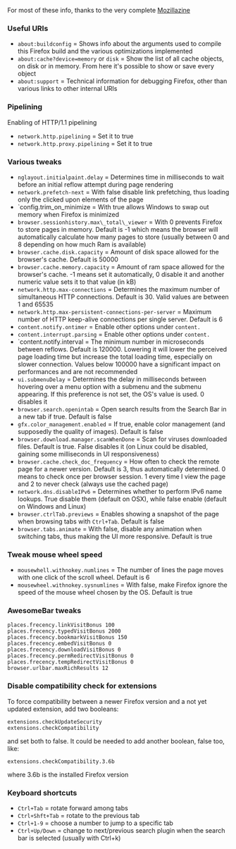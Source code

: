 For most of these info, thanks to the very complete [Mozillazine](http://kb.mozillazine.org/Category:Preferences)

### Useful URIs

* `about:buildconfig` = Shows info about the arguments used to compile this Firefox build and the various optimizations implemented
* `about:cache?device=memory` or `disk` = Show the list of all cache objects, on disk or in memory. From here it's possible to show or save every object
* `about:support` = Technical information for debugging Firefox, other than various links to other internal URIs

### Pipelining

Enabling of HTTP/1.1 pipelining

* `network.http.pipelining` = Set it to true
* `network.http.proxy.pipelining` = Set it to true

### Various tweaks

* `nglayout.initialpaint.delay` = Determines time in milliseconds to wait before an initial reflow attempt during page rendering
* `network.prefetch-next` = With false disable link prefetching, thus loading only the clicked upon elements of the page
* `config.trim_on_minimize = With true allows Windows to swap out memory when Firefox is minimized
* `browser.sessionhistory.max\_total\_viewer` = With 0 prevents Firefox to store pages in memory. Default is -1 which means the browser will automatically calculate how many pages to store (usually between 0 and 8 depending on how much Ram is available)
* `browser.cache.disk.capacity` = Amount of disk space allowed for the browser's cache. Default is 50000
* `browser.cache.memory.capacity` = Amount of ram space allowed for the browser's cache. -1 means set it automatically, 0 disable it and another numeric value sets it to that value (in kB)
* `network.http.max-connections` = Determines the maximum number of simultaneous HTTP connections. Default is 30. Valid values are between 1 and 65535
* `network.http.max-persistent-connections-per-server` = Maximum number of HTTP keep-alive connections per single server. Default is 6
* `content.notify.ontimer` = Enable other options under `content.`
* `content.interrupt.parsing` = Enable other options under `content.`
* `content.notify.interval = The minimum number in microseconds between reflows. Default is 120000. Lowering it will lower the perceived page loading time but increase the total loading time, especially on slower connection. Values below 100000 have a significant impact on performances and are not recommended
* `ui.submenuDelay` =  Determines the delay in milliseconds between hovering over a menu option with a submenu and the submenu appearing. If this preference is not set, the OS's value is used. 0 disables it
* `browser.search.openintab` = Open search results from the Search Bar in a new tab if true. Default is false 
* `gfx.color_management.enabled` = If true, enable color management (and supposedly the quality of images). Default is false
* `browser.download.manager.scanWhenDone` = Scan for viruses downloaded files. Default is true. False disables it (on Linux could be disabled, gaining some milliseconds in UI responsiveness)
* `browser.cache.check_doc_frequency` = How often to check the remote page for a newer version. Default is 3, thus automatically determined. 0 means to check once per browser session. 1 every time I view the page and 2 to never check (always use the cached page)
* `network.dns.disableIPv6` = Determines whether to perform IPv6 name lookups. True disable them (default on OSX), while false enable (default on Windows and Linux)
* `browser.ctrlTab.previews` = Enables showing a snapshot of the page when browsing tabs with `Ctrl+Tab`. Default is false
* `browser.tabs.animate` = With false, disable any animation when switching tabs, thus making the UI more responsive. Default is true

### Tweak mouse wheel speed

* `mousewhell.withnokey.numlines` = The number of lines the page moves with one click of the scroll wheel. Default is 6
* `mousewheel.withnokey.sysnumlines` = With false, make Firefox ignore the speed of the mouse wheel chosen by the OS. Default is true

### AwesomeBar tweaks

	places.frecency.linkVisitBonus 100
	places.frecency.typedVisitBonus 2000
	places.frecency.bookmarkVisitBonus 150
	places.frecency.embedVisitBonus 0
	places.frecency.downloadVisitBonus 0
	places.frecency.permRedirectVisitBonus 0
	places.frecency.tempRedirectVisitBonus 0
	browser.urlbar.maxRichResults 12

### Disable compatibility check for extensions


To force compatibility between a newer Firefox version and a not yet updated extension, add two booleans:

	extensions.checkUpdateSecurity  
	extensions.checkCompatibility  

and set both to false. It could be needed to add another boolean, false too, like:

	extensions.checkCompatibility.3.6b

where 3.6b is the installed Firefox version

### Keyboard shortcuts

* `Ctrl+Tab` = rotate forward among tabs
* `Ctrl+Shft+Tab` = rotate to the previous tab
* `Ctrl+1-9` = choose a number to jump to a specific tab
* `Ctrl+Up/Down` = change to next/previous search plugin when the search bar is selected (usually with Ctrl+k)
